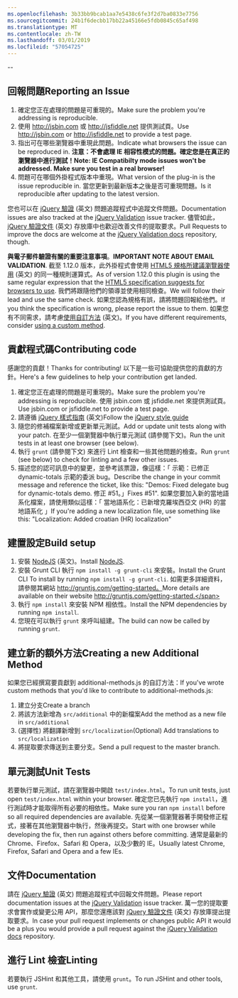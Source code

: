 ```yaml
---
ms.openlocfilehash: 3b33bb9bcab1aa7e5438c6fe3f2d7ba0833e7756
ms.sourcegitcommit: 24b1f6decbb17bb22a45166e5fdb0845c65af498
ms.translationtype: MT
ms.contentlocale: zh-TW
ms.lasthandoff: 03/01/2019
ms.locfileid: "57054725"
---
```

--

## <a name="reporting-an-issue"></a><span data-ttu-id="bc171-101">回報問題</span><span class="sxs-lookup"><span data-stu-id="bc171-101">Reporting an Issue</span></span>

1. <span data-ttu-id="bc171-102">確定您正在處理的問題是可重現的。</span><span class="sxs-lookup"><span data-stu-id="bc171-102">Make sure the problem you're addressing is reproducible.</span></span>
2. <span data-ttu-id="bc171-103">使用 http://jsbin.com 或 http://jsfiddle.net 提供測試頁。</span><span class="sxs-lookup"><span data-stu-id="bc171-103">Use http://jsbin.com or http://jsfiddle.net to provide a test page.</span></span>
3. <span data-ttu-id="bc171-104">指出可在哪些瀏覽器中重現此問題。</span><span class="sxs-lookup"><span data-stu-id="bc171-104">Indicate what browsers the issue can be reproduced in.</span></span> <span data-ttu-id="bc171-105">**注意：不會處理 IE 相容性模式的問題。確定您是在真正的瀏覽器中進行測試！**</span><span class="sxs-lookup"><span data-stu-id="bc171-105">**Note: IE Compatibilty mode issues won't be addressed. Make sure you test in a real browser!**</span></span>
4. <span data-ttu-id="bc171-106">問題可在哪個外掛程式版本中重現。</span><span class="sxs-lookup"><span data-stu-id="bc171-106">What version of the plug-in is the issue reproducible in.</span></span> <span data-ttu-id="bc171-107">當您更新到最新版本之後是否可重現問題。</span><span class="sxs-lookup"><span data-stu-id="bc171-107">Is it reproducible after updating to the latest version.</span></span>

<span data-ttu-id="bc171-108">您也可以在 [jQuery 驗證](https://github.com/jzaefferer/jquery-validation/issues) \(英文\) 問題追蹤程式中追蹤文件問題。</span><span class="sxs-lookup"><span data-stu-id="bc171-108">Documentation issues are also tracked at the [jQuery Validation](https://github.com/jzaefferer/jquery-validation/issues) issue tracker.</span></span>
<span data-ttu-id="bc171-109">儘管如此，[jQuery 驗證文件](https://github.com/jzaefferer/validation-content) \(英文\) 存放庫中也歡迎改善文件的提取要求。</span><span class="sxs-lookup"><span data-stu-id="bc171-109">Pull Requests to improve the docs are welcome at the [jQuery Validation docs](https://github.com/jzaefferer/validation-content) repository, though.</span></span>

<span data-ttu-id="bc171-110">**與電子郵件驗證有關的重要注意事項**。</span><span class="sxs-lookup"><span data-stu-id="bc171-110">**IMPORTANT NOTE ABOUT EMAIL VALIDATION**.</span></span> <span data-ttu-id="bc171-111">截至 1.12.0 版本，此外掛程式會使用 [HTML5 規格所建議瀏覽器使用](https://html.spec.whatwg.org/multipage/forms.html#valid-e-mail-address) \(英文\) 的同一種規則運算式。</span><span class="sxs-lookup"><span data-stu-id="bc171-111">As of version 1.12.0 this plugin is using the same regular expression that the [HTML5 specification suggests for browsers to use](https://html.spec.whatwg.org/multipage/forms.html#valid-e-mail-address).</span></span> <span data-ttu-id="bc171-112">我們將跟隨他們的領導並使用相同檢查。</span><span class="sxs-lookup"><span data-stu-id="bc171-112">We will follow their lead and use the same check.</span></span> <span data-ttu-id="bc171-113">如果您認為規格有誤，請將問題回報給他們。</span><span class="sxs-lookup"><span data-stu-id="bc171-113">If you think the specification is wrong, please report the issue to them.</span></span> <span data-ttu-id="bc171-114">如果您有不同需求，請考慮[使用自訂方法](http://jqueryvalidation.org/jQuery.validator.addMethod/) \(英文\)。</span><span class="sxs-lookup"><span data-stu-id="bc171-114">If you have different requirements, consider [using a custom method](http://jqueryvalidation.org/jQuery.validator.addMethod/).</span></span>

## <a name="contributing-code"></a><span data-ttu-id="bc171-115">貢獻程式碼</span><span class="sxs-lookup"><span data-stu-id="bc171-115">Contributing code</span></span>

<span data-ttu-id="bc171-116">感謝您的貢獻！</span><span class="sxs-lookup"><span data-stu-id="bc171-116">Thanks for contributing!</span></span> <span data-ttu-id="bc171-117">以下是一些可協助提供您的貢獻的方針。</span><span class="sxs-lookup"><span data-stu-id="bc171-117">Here's a few guidelines to help your contribution get landed.</span></span>

1. <span data-ttu-id="bc171-118">確定您正在處理的問題是可重現的。</span><span class="sxs-lookup"><span data-stu-id="bc171-118">Make sure the problem you're addressing is reproducible.</span></span> <span data-ttu-id="bc171-119">使用 jsbin.com 或 jsfiddle.net 來提供測試頁。</span><span class="sxs-lookup"><span data-stu-id="bc171-119">Use jsbin.com or jsfiddle.net to provide a test page.</span></span>
2. <span data-ttu-id="bc171-120">請遵循 [jQuery 樣式指南](http://contribute.jquery.com/style-guides/js) \(英文\)</span><span class="sxs-lookup"><span data-stu-id="bc171-120">Follow the [jQuery style guide](http://contribute.jquery.com/style-guides/js)</span></span>
3. <span data-ttu-id="bc171-121">隨您的修補檔案新增或更新單元測試。</span><span class="sxs-lookup"><span data-stu-id="bc171-121">Add or update unit tests along with your patch.</span></span> <span data-ttu-id="bc171-122">在至少一個瀏覽器中執行單元測試 (請參閱下文)。</span><span class="sxs-lookup"><span data-stu-id="bc171-122">Run the unit tests in at least one browser (see below).</span></span>
4. <span data-ttu-id="bc171-123">執行 `grunt` (請參閱下文) 來進行 Lint 檢查和一些其他問題的檢查。</span><span class="sxs-lookup"><span data-stu-id="bc171-123">Run `grunt` (see below) to check for linting and a few other issues.</span></span>
5. <span data-ttu-id="bc171-124">描述您的認可訊息中的變更，並參考該票證，像這樣：「 示範：已修正 dynamic-totals 示範的委派 bug。</span><span class="sxs-lookup"><span data-stu-id="bc171-124">Describe the change in your commit message and reference the ticket, like this: "Demos: Fixed delegate bug for dynamic-totals demo.</span></span> <span data-ttu-id="bc171-125">修正 #51。」</span><span class="sxs-lookup"><span data-stu-id="bc171-125">Fixes #51".</span></span> <span data-ttu-id="bc171-126">如果您要加入新的當地語系化檔案，請使用類似這樣：「 當地語系化：已新增克羅埃西亞文 (HR) 的當地語系化 」</span><span class="sxs-lookup"><span data-stu-id="bc171-126">If you're adding a new localization file, use something like this: "Localization: Added croatian (HR) localization"</span></span>

## <a name="build-setup"></a><span data-ttu-id="bc171-127">建置設定</span><span class="sxs-lookup"><span data-stu-id="bc171-127">Build setup</span></span>

1. <span data-ttu-id="bc171-128">安裝 [NodeJS](http://nodejs.org) \(英文\)。</span><span class="sxs-lookup"><span data-stu-id="bc171-128">Install [NodeJS](http://nodejs.org).</span></span>
2. <span data-ttu-id="bc171-129">安裝 Grunt CLI 執行 `npm install -g grunt-cli` 來安裝。</span><span class="sxs-lookup"><span data-stu-id="bc171-129">Install the Grunt CLI To install by running `npm install -g grunt-cli`.</span></span> <span data-ttu-id="bc171-130">如需更多詳細資料，請參閱其網站 http://gruntjs.com/getting-started。</span><span class="sxs-lookup"><span data-stu-id="bc171-130">More details are available on their website http://gruntjs.com/getting-started.</span></span>
3. <span data-ttu-id="bc171-131">執行 `npm install` 來安裝 NPM 相依性。</span><span class="sxs-lookup"><span data-stu-id="bc171-131">Install the NPM dependencies by running `npm install`.</span></span>
4. <span data-ttu-id="bc171-132">您現在可以執行 `grunt` 來呼叫組建。</span><span class="sxs-lookup"><span data-stu-id="bc171-132">The build can now be called by running `grunt`.</span></span>

## <a name="creating-a-new-additional-method"></a><span data-ttu-id="bc171-133">建立新的額外方法</span><span class="sxs-lookup"><span data-stu-id="bc171-133">Creating a new Additional Method</span></span>

<span data-ttu-id="bc171-134">如果您已經撰寫要貢獻到 additional-methods.js 的自訂方法：</span><span class="sxs-lookup"><span data-stu-id="bc171-134">If you've wrote custom methods that you'd like to contribute to additional-methods.js:</span></span>

1. <span data-ttu-id="bc171-135">建立分支</span><span class="sxs-lookup"><span data-stu-id="bc171-135">Create a branch</span></span>
2. <span data-ttu-id="bc171-136">將該方法新增為 `src/additional` 中的新檔案</span><span class="sxs-lookup"><span data-stu-id="bc171-136">Add the method as a new file in `src/additional`</span></span>
3. <span data-ttu-id="bc171-137">(選擇性) 將翻譯新增到 `src/localization`</span><span class="sxs-lookup"><span data-stu-id="bc171-137">(Optional) Add translations to `src/localization`</span></span>
4. <span data-ttu-id="bc171-138">將提取要求傳送到主要分支。</span><span class="sxs-lookup"><span data-stu-id="bc171-138">Send a pull request to the master branch.</span></span>

## <a name="unit-tests"></a><span data-ttu-id="bc171-139">單元測試</span><span class="sxs-lookup"><span data-stu-id="bc171-139">Unit Tests</span></span>

<span data-ttu-id="bc171-140">若要執行單元測試，請在瀏覽器中開啟 `test/index.html`。</span><span class="sxs-lookup"><span data-stu-id="bc171-140">To run unit tests, just open `test/index.html` within your browser.</span></span> <span data-ttu-id="bc171-141">確定您已先執行 `npm install`，進行測試時才能取得所有必要的相依性。</span><span class="sxs-lookup"><span data-stu-id="bc171-141">Make sure you ran `npm install` before so all required dependencies are available.</span></span>
<span data-ttu-id="bc171-142">先從某一個瀏覽器著手開發修正程式，接著在其他瀏覽器中執行，然後再提交。</span><span class="sxs-lookup"><span data-stu-id="bc171-142">Start with one browser while developing the fix, then run against others before committing.</span></span> <span data-ttu-id="bc171-143">通常是最新的 Chrome、Firefox、Safari 和 Opera，以及少數的 IE。</span><span class="sxs-lookup"><span data-stu-id="bc171-143">Usually latest Chrome, Firefox, Safari and Opera and a few IEs.</span></span>

## <a name="documentation"></a><span data-ttu-id="bc171-144">文件</span><span class="sxs-lookup"><span data-stu-id="bc171-144">Documentation</span></span>

<span data-ttu-id="bc171-145">請在 [jQuery 驗證](https://github.com/jzaefferer/jquery-validation/issues) \(英文\) 問題追蹤程式中回報文件問題。</span><span class="sxs-lookup"><span data-stu-id="bc171-145">Please report documentation issues at the [jQuery Validation](https://github.com/jzaefferer/jquery-validation/issues) issue tracker.</span></span>
<span data-ttu-id="bc171-146">萬一您的提取要求會實作或變更公用 API，那麼您還應該對 [jQuery 驗證文件](https://github.com/jzaefferer/validation-content) \(英文\) 存放庫提出提取要求。</span><span class="sxs-lookup"><span data-stu-id="bc171-146">In case your pull request implements or changes public API it would be a plus you would provide a pull request against the [jQuery Validation docs](https://github.com/jzaefferer/validation-content) repository.</span></span>

## <a name="linting"></a><span data-ttu-id="bc171-147">進行 Lint 檢查</span><span class="sxs-lookup"><span data-stu-id="bc171-147">Linting</span></span>

<span data-ttu-id="bc171-148">若要執行 JSHint 和其他工具，請使用 `grunt`。</span><span class="sxs-lookup"><span data-stu-id="bc171-148">To run JSHint and other tools, use `grunt`.</span></span>
